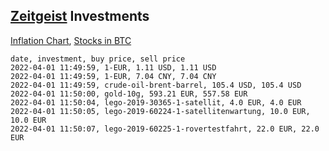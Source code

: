## [Zeitgeist](index.html) Investments

[Inflation Chart](https://inflationchart.com),
[Stocks in BTC](https://stonksinbtc.xyz/)

```
date, investment, buy price, sell price
2022-04-01 11:49:59, 1-EUR, 1.11 USD, 1.11 USD
2022-04-01 11:49:59, 1-EUR, 7.04 CNY, 7.04 CNY
2022-04-01 11:49:59, crude-oil-brent-barrel, 105.4 USD, 105.4 USD
2022-04-01 11:50:00, gold-10g, 593.21 EUR, 557.58 EUR
2022-04-01 11:50:04, lego-2019-30365-1-satellit, 4.0 EUR, 4.0 EUR
2022-04-01 11:50:05, lego-2019-60224-1-satellitenwartung, 10.0 EUR, 10.0 EUR
2022-04-01 11:50:07, lego-2019-60225-1-rovertestfahrt, 22.0 EUR, 22.0 EUR
```
